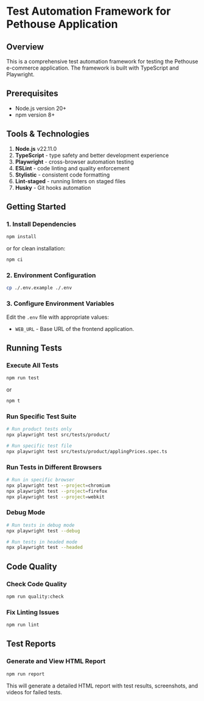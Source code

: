 # Test Automation Framework for Pethouse Application

## Overview

This is a comprehensive test automation framework for testing the Pethouse e-commerce application. The framework is built with TypeScript and Playwright.

## Prerequisites

- Node.js version 20+
- npm version 8+

## Tools & Technologies

1. **Node.js** v22.11.0
2. **TypeScript** - type safety and better development experience
3. **Playwright** - cross-browser automation testing
4. **ESLint** - code linting and quality enforcement
5. **Stylistic** - consistent code formatting
6. **Lint-staged** - running linters on staged files
7. **Husky** - Git hooks automation

## Getting Started

### 1. Install Dependencies

```bash
npm install
```

or for clean installation:

```bash
npm ci
```

### 2. Environment Configuration

```bash
cp ./.env.example ./.env
```

### 3. Configure Environment Variables

Edit the `.env` file with appropriate values:

- `WEB_URL` - Base URL of the frontend application.

## Running Tests

### Execute All Tests

```bash
npm run test
```

or

```bash
npm t
```

### Run Specific Test Suite

```bash
# Run product tests only
npx playwright test src/tests/product/

# Run specific test file
npx playwright test src/tests/product/applingPrices.spec.ts
```

### Run Tests in Different Browsers

```bash
# Run in specific browser
npx playwright test --project=chromium
npx playwright test --project=firefox
npx playwright test --project=webkit
```

### Debug Mode

```bash
# Run tests in debug mode
npx playwright test --debug

# Run tests in headed mode
npx playwright test --headed
```

## Code Quality

### Check Code Quality

```bash
npm run quality:check
```

### Fix Linting Issues

```bash
npm run lint
```

## Test Reports

### Generate and View HTML Report

```bash
npm run report
```

This will generate a detailed HTML report with test results, screenshots, and videos for failed tests.
